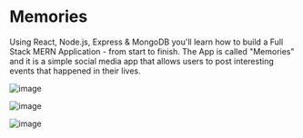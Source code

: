 # Memories
Using React, Node.js, Express & MongoDB you'll learn how to build a Full Stack MERN Application - from start to finish. The App is called "Memories" and it is a simple social media app that allows users to post interesting events that happened in their lives.


![image](https://user-images.githubusercontent.com/72214531/219879742-c4f72f9d-536b-4e61-9788-f347f665a89a.png)

![image](https://user-images.githubusercontent.com/72214531/219879764-cc51ef9f-8d1f-4dce-b4d8-86323476ab98.png)

![image](https://user-images.githubusercontent.com/72214531/219879794-f7450dd7-c9c1-43a1-a0dd-e9c27491e241.png)


